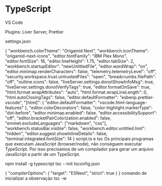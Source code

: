 # TypeScript

VS Code

Plugins: Liver Server, Prettier

settings.json

{
"workbench.colorTheme": "Origamid Next",
"workbench.iconTheme": "origamid-next-icons",
"editor.fontFamily": "IBM Plex Mono",
"editor.fontSize": 16,
"editor.lineHeight": 1.75,
"editor.tabSize": 2,
"workbench.startupEditor": "newUntitledFile",
"editor.wordWrap": "on",
"editor.minimap.renderCharacters": false,
"telemetry.telemetryLevel": "off",
"security.workspace.trust.untrustedFiles": "open",
"breadcrumbs.filePath": "off",
"outline.icons": false,
"liveServer.settings.donotShowInfoMsg": true,
"liveServer.settings.donotVerifyTags": true,
"editor.formatOnSave": true,
"html.format.wrapAttributes": "auto",
"html.format.wrapLineLength": 0,
"html.autoClosingTags": false,
"editor.defaultFormatter": "esbenp.prettier-vscode",
"[html]": {
"editor.defaultFormatter": "vscode.html-language-features"
},
"editor.colorDecorators": false,
"color-highlight.markerType": "dot-before",
"editor.minimap.enabled": false,
"editor.accessibilitySupport": "off",
"editor.bracketPairColorization.enabled": false,
"emmet.excludeLanguages": ["markdown", "css"],
"workbench.statusBar.visible": false,
"workbench.editor.untitled.hint": "hidden",
"editor.suggest.showInlineDetails": false,
"terminal.integrated.fontSize": 14
}
script.ts e tsc
Os principais programas que executam JavaScript (browser/node), não conseguem executar TypeScript. Por isso precisamos de um compilador para gerar um arquivo JavaScript a partir de um TypeScript.

npm install -g typescript
tsc --init
tsconfig.json

{
"compilerOptions": {
"target": "ESNext",
"strict": true
}
}
comando de inicializar a observação
tsc -w
